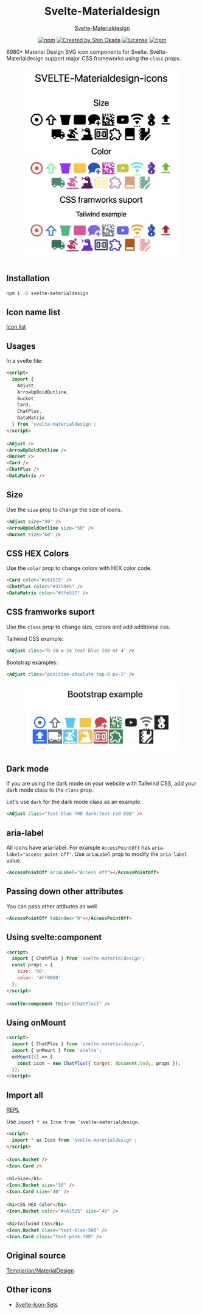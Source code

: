 <h1 align="center">Svelte-Materialdesign</h1>

<p align="center">
<a href="https://shinokada.github.io/svelte-materialdesign/">Svelte-Materialdesign</a>
</p>

<p align="center">
<a href="https://www.npmjs.com/package/svelte-materialdesign" rel="nofollow"><img src="https://img.shields.io/npm/v/svelte-materialdesign" alt="npm"></a>
<a href="https://twitter.com/shinokada" rel="nofollow"><img src="https://img.shields.io/badge/created%20by-@shinokada-4BBAAB.svg" alt="Created by Shin Okada"></a>
<a href="https://opensource.org/licenses/MIT" rel="nofollow"><img src="https://img.shields.io/github/license/shinokada/svelte-materialdesign" alt="License"></a>
<a href="https://www.npmjs.com/package/svelte-materialdesign" rel="nofollow"><img src="https://img.shields.io/npm/dw/svelte-materialdesign.svg" alt="npm"></a>
</p>

6980+ Material Design SVG icon components for Svelte. Svelte-Materialdesign support major CSS frameworks using the `class` props.

<p align="center">
<img width="400" src="https://raw.githubusercontent.com/shinokada/svelte-materialdesign/main/static/images/materialdesign1.png" />
</p>

## Installation

```sh
npm i -D svelte-materialdesign
```

## Icon name list

[Icon list](https://github.com/shinokada/svelte-materialdesign/blob/main/icon-list.md)

## Usages

In a svelte file:

```html
<script>
  import {
    Adjust,
    ArrowUpBoldOutline,
    Bucket,
    Card,
    ChatPlus,
    DataMatrix
  } from 'svelte-materialdesign';
</script>

<Adjust />
<ArrowUpBoldOutline />
<Bucket />
<Card />
<ChatPlus />
<DataMatrix />
```

## Size

Use the `size` prop to change the size of icons.

```html
<Adjust size="40" />
<ArrowUpBoldOutline size="50" />
<Bucket size="60" />
```

## CSS HEX Colors

Use the `color` prop to change colors with HEX color code.

```html
<Card color="#c61515" />
<ChatPlus color="#3759e5" />
<DataMatrix color="#3fe537" />
```

## CSS framworks suport

Use the `class` prop to change size, colors and add additional css.

Tailwind CSS example:

```html
<Adjust class="h-24 w-24 text-blue-700 mr-4" />
```

Bootstrap examples:

```html
<Adjust class="position-absolute top-0 px-1" />
```

<p align="center">
<img width="400" src="https://raw.githubusercontent.com/shinokada/svelte-materialdesign/main/static/images/materialdesign2.png" />
</p>

## Dark mode

If you are using the dark mode on your website with Tailwind CSS, add your dark mode class to the `class` prop.

Let's use `dark` for the dark mode class as an example.

```html
<Adjust class="text-blue-700 dark:text-red-500" />
```

## aria-label

All icons have aria-label. For example `AccessPointOff` has `aria-label="access point off"`.
Use `ariaLabel` prop to modify the `aria-label` value.

```html
<AccessPointOff ariaLabel="Access off"></AccessPointOff>
```

## Passing down other attributes

You can pass other attibutes as well.

```html
<AccessPointOff tabindex="0"></AccessPointOff>
```

## Using svelte:component

```html
<script>
  import { ChatPlus } from 'svelte-materialdesign';
  const props = {
    size: '50',
    color: '#ff0000'
  };
</script>

<svelte:component this="{ChatPlus}" />
```

## Using onMount

```html
<script>
  import { ChatPlus } from 'svelte-materialdesign';
  import { onMount } from 'svelte';
  onMount(() => {
    const icon = new ChatPlus({ target: document.body, props });
  });
</script>
```

## Import all

[REPL](https://svelte.dev/repl/c0045886b264408fba13f1de70c42932)

Use `import * as Icon from 'svelte-materialdesign`.

```html
<script>
  import * as Icon from 'svelte-materialdesign';
</script>

<Icon.Bucket />
<Icon.Card />

<h1>Size</h1>
<Icon.Bucket size="30" />
<Icon.Card size="40" />

<h1>CSS HEX color</h1>
<Icon.Bucket color="#c61515" size="40" />

<h1>Tailwind CSS</h1>
<Icon.Bucket class="text-blue-500" />
<Icon.Card class="text-pink-700" />
```

## Original source

[Templarian/MaterialDesign](https://github.com/Templarian/MaterialDesign)

## Other icons

- [Svelte-Icon-Sets](https://svelte-svg-icons.vercel.app/)
